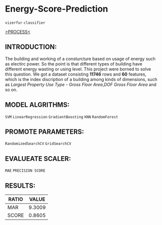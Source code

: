 # Energy-Score-Prediction
`vizerfur` `classifier`


[>PROCESS<](www.baidu.com)


## INTRODUCTION:
The building and working of a consturcture based on usage of energy such as electirc power. So the point is that different types of building have different energy wasting or using level. This project were borned to solve this question. We got a dataset consisting __11746__ rows and __60__ features, which is the index discription of a building among kinds of dimensions, such as *Largest Property Use Type - Gross Floor Area*,*DOF Gross Floor Area* and so on.


## MODEL ALGRITHMS:
`SVM` `LinearRegression` `GradientBoosting` `KNN` `RandomForest`


## PROMOTE PARAMETERS:
`RandomizedSearchCV` `GridSearchCV`


## EVALUEATE SCALER:
`MAE` `PRECISION SCORE`


## RESULTS:
| RATIO | VALUE |
|---|----|
|MAR | 9.3009 |
|SCORE | 0.8605|
